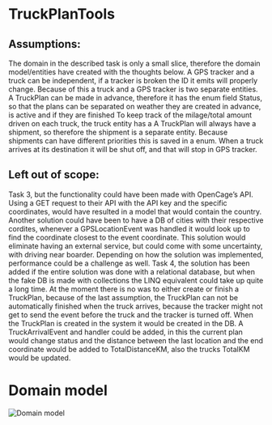 # TruckPlanTools

## Assumptions:
The domain in the described task is only a small slice, therefore the domain model/entities have created with the thoughts below.
A GPS tracker and a truck can be independent, if a tracker is broken the ID it emits will properly change. Because of this a truck and a GPS tracker is two separate entities.
A TruckPlan can be made in advance, therefore it has the enum field Status, so that the plans can be separated on weather they are created in advance, is active and if they are finished
To keep track of the milage/total amount driven on each truck, the truck entity has a 
A TruckPlan will always have a shipment, so therefore the shipment is a separate entity. 
	Because shipments can have different priorities this is saved in a enum.
When a truck arrives at its destination it will be shut off, and that will stop in GPS tracker.

## Left out of scope:
Task 3, but the functionality could have been made with OpenCage’s API. Using a GET request to their API with the API key and the specific coordinates, would have resulted in a model that would contain the country. 
Another solution could have been to have a DB of cities with their respective cordites, whenever a GPSLocationEvent was handled it would look up to find the coordinate closest to the event coordinate. This solution would eliminate having an external service, but could come with some uncertainty, with driving near boarder. Depending on how the solution was implemented, performance could be a challenge as well.
Task 4, the solution has been added if the entire solution was done with a relational database, but when the fake DB is made with collections the LINQ equivalent could take up quite a long time.
At the moment there is no was to either create or finish a TruckPlan, because of the last assumption, the TruckPlan can not be automatically finished when the truck arrives, because the tracker might not get to send the event before the truck and the tracker is turned off. When the TruckPlan is created in the system it would be created in the DB. A TruckArrivalEvent and handler could be added, in this the current plan would change status and the distance between the last location and the end coordinate would be added to TotalDistanceKM, also the trucks TotalKM would be updated.

# Domain model
![Domain model](https://user-images.githubusercontent.com/84728646/217355268-2666aa7a-ccfc-4ba1-909d-f3e78998a596.png)
